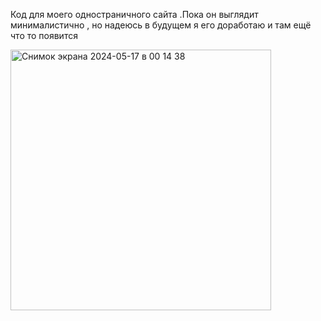 Код для моего одностраничного сайта .Пока он выглядит минималистично , но надеюсь в будущем я его доработаю и там ещё что то появится


<img width="417" alt="Снимок экрана 2024-05-17 в 00 14 38" src="https://github.com/bionchikk/my_own_page/assets/167641560/83af797f-f2ec-48dd-8ac3-1f057f9b27df">
